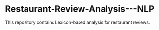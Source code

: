 # Restaurant-Review-Analysis---NLP
This repository contains Lexicon-based analysis for restaurant reviews.

